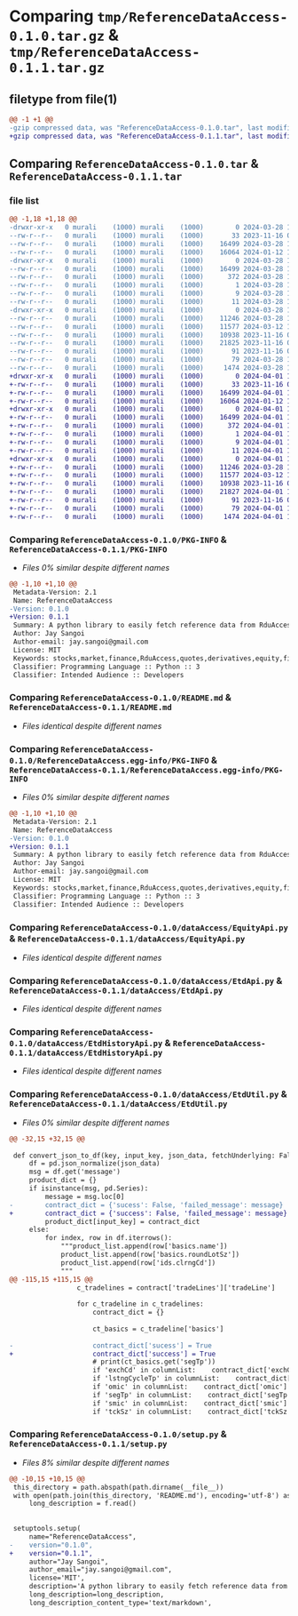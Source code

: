 # Comparing `tmp/ReferenceDataAccess-0.1.0.tar.gz` & `tmp/ReferenceDataAccess-0.1.1.tar.gz`

## filetype from file(1)

```diff
@@ -1 +1 @@
-gzip compressed data, was "ReferenceDataAccess-0.1.0.tar", last modified: Thu Mar 28 12:15:12 2024, max compression
+gzip compressed data, was "ReferenceDataAccess-0.1.1.tar", last modified: Mon Apr  1 14:54:20 2024, max compression
```

## Comparing `ReferenceDataAccess-0.1.0.tar` & `ReferenceDataAccess-0.1.1.tar`

### file list

```diff
@@ -1,18 +1,18 @@
-drwxr-xr-x   0 murali    (1000) murali    (1000)        0 2024-03-28 12:15:12.400840 ReferenceDataAccess-0.1.0/
--rw-r--r--   0 murali    (1000) murali    (1000)       33 2023-11-16 07:11:42.000000 ReferenceDataAccess-0.1.0/MANIFEST.in
--rw-r--r--   0 murali    (1000) murali    (1000)    16499 2024-03-28 12:15:12.400840 ReferenceDataAccess-0.1.0/PKG-INFO
--rw-r--r--   0 murali    (1000) murali    (1000)    16064 2024-01-12 13:51:10.000000 ReferenceDataAccess-0.1.0/README.md
-drwxr-xr-x   0 murali    (1000) murali    (1000)        0 2024-03-28 12:15:12.390840 ReferenceDataAccess-0.1.0/ReferenceDataAccess.egg-info/
--rw-r--r--   0 murali    (1000) murali    (1000)    16499 2024-03-28 12:15:12.000000 ReferenceDataAccess-0.1.0/ReferenceDataAccess.egg-info/PKG-INFO
--rw-r--r--   0 murali    (1000) murali    (1000)      372 2024-03-28 12:15:12.000000 ReferenceDataAccess-0.1.0/ReferenceDataAccess.egg-info/SOURCES.txt
--rw-r--r--   0 murali    (1000) murali    (1000)        1 2024-03-28 12:15:12.000000 ReferenceDataAccess-0.1.0/ReferenceDataAccess.egg-info/dependency_links.txt
--rw-r--r--   0 murali    (1000) murali    (1000)        9 2024-03-28 12:15:12.000000 ReferenceDataAccess-0.1.0/ReferenceDataAccess.egg-info/requires.txt
--rw-r--r--   0 murali    (1000) murali    (1000)       11 2024-03-28 12:15:12.000000 ReferenceDataAccess-0.1.0/ReferenceDataAccess.egg-info/top_level.txt
-drwxr-xr-x   0 murali    (1000) murali    (1000)        0 2024-03-28 12:15:12.390840 ReferenceDataAccess-0.1.0/dataAccess/
--rw-r--r--   0 murali    (1000) murali    (1000)    11246 2024-03-28 10:44:06.000000 ReferenceDataAccess-0.1.0/dataAccess/EquityApi.py
--rw-r--r--   0 murali    (1000) murali    (1000)    11577 2024-03-12 12:56:47.000000 ReferenceDataAccess-0.1.0/dataAccess/EtdApi.py
--rw-r--r--   0 murali    (1000) murali    (1000)    10938 2023-11-16 07:11:51.000000 ReferenceDataAccess-0.1.0/dataAccess/EtdHistoryApi.py
--rw-r--r--   0 murali    (1000) murali    (1000)    21825 2023-11-16 07:11:51.000000 ReferenceDataAccess-0.1.0/dataAccess/EtdUtil.py
--rw-r--r--   0 murali    (1000) murali    (1000)       91 2023-11-16 07:11:52.000000 ReferenceDataAccess-0.1.0/dataAccess/__init__.py
--rw-r--r--   0 murali    (1000) murali    (1000)       79 2024-03-28 12:15:12.400840 ReferenceDataAccess-0.1.0/setup.cfg
--rw-r--r--   0 murali    (1000) murali    (1000)     1474 2024-03-28 12:14:33.000000 ReferenceDataAccess-0.1.0/setup.py
+drwxr-xr-x   0 murali    (1000) murali    (1000)        0 2024-04-01 14:54:20.453189 ReferenceDataAccess-0.1.1/
+-rw-r--r--   0 murali    (1000) murali    (1000)       33 2023-11-16 07:11:42.000000 ReferenceDataAccess-0.1.1/MANIFEST.in
+-rw-r--r--   0 murali    (1000) murali    (1000)    16499 2024-04-01 14:54:20.453189 ReferenceDataAccess-0.1.1/PKG-INFO
+-rw-r--r--   0 murali    (1000) murali    (1000)    16064 2024-01-12 13:51:10.000000 ReferenceDataAccess-0.1.1/README.md
+drwxr-xr-x   0 murali    (1000) murali    (1000)        0 2024-04-01 14:54:20.453189 ReferenceDataAccess-0.1.1/ReferenceDataAccess.egg-info/
+-rw-r--r--   0 murali    (1000) murali    (1000)    16499 2024-04-01 14:54:20.000000 ReferenceDataAccess-0.1.1/ReferenceDataAccess.egg-info/PKG-INFO
+-rw-r--r--   0 murali    (1000) murali    (1000)      372 2024-04-01 14:54:20.000000 ReferenceDataAccess-0.1.1/ReferenceDataAccess.egg-info/SOURCES.txt
+-rw-r--r--   0 murali    (1000) murali    (1000)        1 2024-04-01 14:54:20.000000 ReferenceDataAccess-0.1.1/ReferenceDataAccess.egg-info/dependency_links.txt
+-rw-r--r--   0 murali    (1000) murali    (1000)        9 2024-04-01 14:54:20.000000 ReferenceDataAccess-0.1.1/ReferenceDataAccess.egg-info/requires.txt
+-rw-r--r--   0 murali    (1000) murali    (1000)       11 2024-04-01 14:54:20.000000 ReferenceDataAccess-0.1.1/ReferenceDataAccess.egg-info/top_level.txt
+drwxr-xr-x   0 murali    (1000) murali    (1000)        0 2024-04-01 14:54:20.453189 ReferenceDataAccess-0.1.1/dataAccess/
+-rw-r--r--   0 murali    (1000) murali    (1000)    11246 2024-03-28 10:44:06.000000 ReferenceDataAccess-0.1.1/dataAccess/EquityApi.py
+-rw-r--r--   0 murali    (1000) murali    (1000)    11577 2024-03-12 12:56:47.000000 ReferenceDataAccess-0.1.1/dataAccess/EtdApi.py
+-rw-r--r--   0 murali    (1000) murali    (1000)    10938 2023-11-16 07:11:51.000000 ReferenceDataAccess-0.1.1/dataAccess/EtdHistoryApi.py
+-rw-r--r--   0 murali    (1000) murali    (1000)    21827 2024-04-01 14:53:37.000000 ReferenceDataAccess-0.1.1/dataAccess/EtdUtil.py
+-rw-r--r--   0 murali    (1000) murali    (1000)       91 2023-11-16 07:11:52.000000 ReferenceDataAccess-0.1.1/dataAccess/__init__.py
+-rw-r--r--   0 murali    (1000) murali    (1000)       79 2024-04-01 14:54:20.453189 ReferenceDataAccess-0.1.1/setup.cfg
+-rw-r--r--   0 murali    (1000) murali    (1000)     1474 2024-04-01 14:54:14.000000 ReferenceDataAccess-0.1.1/setup.py
```

### Comparing `ReferenceDataAccess-0.1.0/PKG-INFO` & `ReferenceDataAccess-0.1.1/PKG-INFO`

 * *Files 0% similar despite different names*

```diff
@@ -1,10 +1,10 @@
 Metadata-Version: 2.1
 Name: ReferenceDataAccess
-Version: 0.1.0
+Version: 0.1.1
 Summary: A python library to easily fetch reference data from RduAccess and integrate it with your python application
 Author: Jay Sangoi
 Author-email: jay.sangoi@gmail.com
 License: MIT
 Keywords: stocks,market,finance,RduAccess,quotes,derivatives,equity,fixed income,Mifid,shares,Reference Data,isin,sedol,id_bb_global
 Classifier: Programming Language :: Python :: 3
 Classifier: Intended Audience :: Developers
```

### Comparing `ReferenceDataAccess-0.1.0/README.md` & `ReferenceDataAccess-0.1.1/README.md`

 * *Files identical despite different names*

### Comparing `ReferenceDataAccess-0.1.0/ReferenceDataAccess.egg-info/PKG-INFO` & `ReferenceDataAccess-0.1.1/ReferenceDataAccess.egg-info/PKG-INFO`

 * *Files 0% similar despite different names*

```diff
@@ -1,10 +1,10 @@
 Metadata-Version: 2.1
 Name: ReferenceDataAccess
-Version: 0.1.0
+Version: 0.1.1
 Summary: A python library to easily fetch reference data from RduAccess and integrate it with your python application
 Author: Jay Sangoi
 Author-email: jay.sangoi@gmail.com
 License: MIT
 Keywords: stocks,market,finance,RduAccess,quotes,derivatives,equity,fixed income,Mifid,shares,Reference Data,isin,sedol,id_bb_global
 Classifier: Programming Language :: Python :: 3
 Classifier: Intended Audience :: Developers
```

### Comparing `ReferenceDataAccess-0.1.0/dataAccess/EquityApi.py` & `ReferenceDataAccess-0.1.1/dataAccess/EquityApi.py`

 * *Files identical despite different names*

### Comparing `ReferenceDataAccess-0.1.0/dataAccess/EtdApi.py` & `ReferenceDataAccess-0.1.1/dataAccess/EtdApi.py`

 * *Files identical despite different names*

### Comparing `ReferenceDataAccess-0.1.0/dataAccess/EtdHistoryApi.py` & `ReferenceDataAccess-0.1.1/dataAccess/EtdHistoryApi.py`

 * *Files identical despite different names*

### Comparing `ReferenceDataAccess-0.1.0/dataAccess/EtdUtil.py` & `ReferenceDataAccess-0.1.1/dataAccess/EtdUtil.py`

 * *Files 0% similar despite different names*

```diff
@@ -32,15 +32,15 @@
 
 def convert_json_to_df(key, input_key, json_data, fetchUnderlying: False, columnList=[]):
     df = pd.json_normalize(json_data)
     msg = df.get('message')
     product_dict = {}
     if isinstance(msg, pd.Series):
         message = msg.loc[0]
-        contract_dict = {'sucess': False, 'failed_message': message}
+        contract_dict = {'success': False, 'failed_message': message}
         product_dict[input_key] = contract_dict
     else:
         for index, row in df.iterrows():
             """product_list.append(row['basics.name'])
             product_list.append(row['basics.roundLotSz'])
             product_list.append(row['ids.clrngCd'])
             """
@@ -115,15 +115,15 @@
                 c_tradelines = contract['tradeLines']['tradeLine']
 
                 for c_tradeline in c_tradelines:
                     contract_dict = {}
 
                     ct_basics = c_tradeline['basics']
 
-                    contract_dict['sucess'] = True
+                    contract_dict['success'] = True
                     # print(ct_basics.get('segTp'))
                     if 'exchCd' in columnList:    contract_dict['exchCd'] = ct_basics.get('exchCd')
                     if 'lstngCycleTp' in columnList:    contract_dict['lstngCycleTp'] = ct_basics.get('lstngCycleTp')
                     if 'omic' in columnList:    contract_dict['omic'] = ct_basics.get('omic')
                     if 'segTp' in columnList:    contract_dict['segTp'] = ct_basics.get('segTp')
                     if 'smic' in columnList:    contract_dict['smic'] = ct_basics.get('smic')
                     if 'tckSz' in columnList:    contract_dict['tckSz'] = ct_basics.get('tckSz')
```

### Comparing `ReferenceDataAccess-0.1.0/setup.py` & `ReferenceDataAccess-0.1.1/setup.py`

 * *Files 8% similar despite different names*

```diff
@@ -10,15 +10,15 @@
 this_directory = path.abspath(path.dirname(__file__))
 with open(path.join(this_directory, 'README.md'), encoding='utf-8') as f:
     long_description = f.read()
 
     
 setuptools.setup(
     name="ReferenceDataAccess", 
-    version="0.1.0",
+    version="0.1.1",
     author="Jay Sangoi",
     author_email="jay.sangoi@gmail.com",
     license='MIT',
     description='A python library to easily fetch reference data from RduAccess and integrate it with your python application',
     long_description=long_description,
     long_description_content_type='text/markdown',
```

